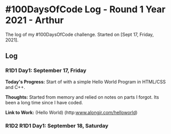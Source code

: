 # #100DaysOfCode Log - Round 1 Year 2021 - Arthur
The log of my #100DaysOfCode challenge. Started on [Sept 17, Friday, 2021].

## Log

### R1D1 Day1: September 17, Friday 
**Today's Progress:** Start of with a simple Hello World Program in HTML/CSS and C++. 

**Thoughts:** Started from memory and relied on notes on parts I forgot. Its been a long time since I have coded. 

**Link to Work:** (Hello World) (http:www.alongjr.com/helloworld)


### R1D2 R1D1 Day1: September 18, Saturday





